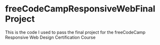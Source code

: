 # freeCodeCampResponsiveWebFinalProject
This is the code I used to pass the final project for the freeCodeCamp Responsive Web Design Certification Course
